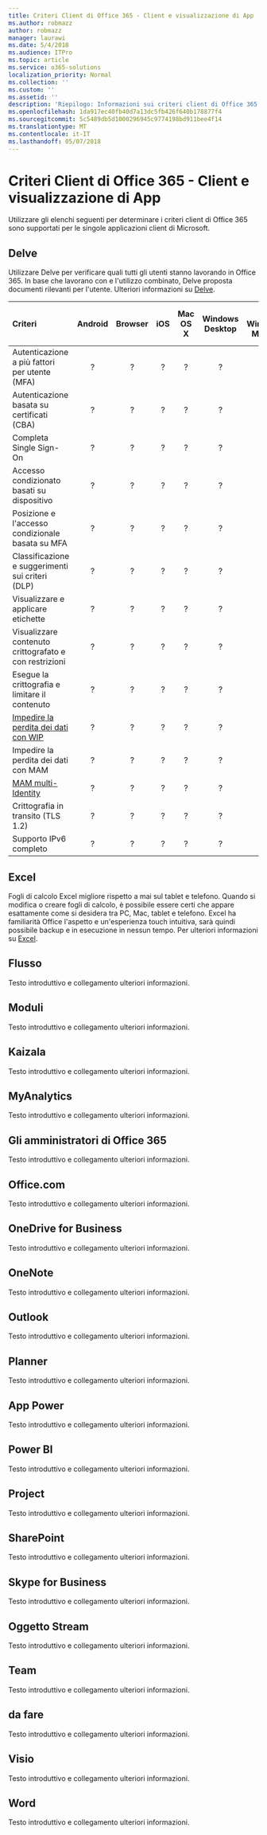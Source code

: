 ```yaml
---
title: Criteri Client di Office 365 - Client e visualizzazione di App
ms.author: robmazz
author: robmazz
manager: laurawi
ms.date: 5/4/2018
ms.audience: ITPro
ms.topic: article
ms.service: o365-solutions
localization_priority: Normal
ms.collection: ''
ms.custom: ''
ms.assetid: ''
description: 'Riepilogo: Informazioni sui criteri client di Office 365 supportati da Android, browser, iOS, Mac OS X, Windows e Windows Mobile.'
ms.openlocfilehash: 1da917ec40fb40d7a13dc5fb426f640b178877f4
ms.sourcegitcommit: 5c5489db5d1000296945c9774198bd911bee4f14
ms.translationtype: MT
ms.contentlocale: it-IT
ms.lasthandoff: 05/07/2018
---
```

# <a name="office-365-client-policies---client-and-app-view"></a>Criteri Client di Office 365 - Client e visualizzazione di App
Utilizzare gli elenchi seguenti per determinare i criteri client di Office 365 sono supportati per le singole applicazioni client di Microsoft.

## <a name="delve"></a>Delve
Utilizzare Delve per verificare quali tutti gli utenti stanno lavorando in Office 365. In base che lavorano con e l'utilizzo combinato, Delve proposta documenti rilevanti per l'utente. Ulteriori informazioni su [Delve](https://support.office.com/en-us/article/What-is-Office-Delve-1315665a-c6af-4409-a28d-49f8916878ca).

|**Criteri**|**Android**|**Browser**|**iOS**|**Mac OS X**|**Windows Desktop**|**10 Windows Mobile**|**App di moderno Windows 10**|
|:-----|:-----:|:------:|:------:|:-----:|:-----:|:-----:|:-----:|
| Autenticazione a più fattori per utente (MFA) | ? | ? | ? | ? | ? | ? | ? |
| Autenticazione basata su certificati (CBA) | ? | ? | ? | ? | ? | ? | ? |
| Completa Single Sign-On | ? | ? | ? | ? | ? | ? | ? |
| Accesso condizionato basati su dispositivo | ? | ? | ? | ? | ? | ? | ? |
| Posizione e l'accesso condizionale basata su MFA | ? | ? | ? | ? | ? | ? | ? |
| Classificazione e suggerimenti sui criteri (DLP) | ? | ? | ? | ? | ? | ? | ? |
| Visualizzare e applicare etichette | ? | ? | ? | ? | ? | ? | ? |
| Visualizzare contenuto crittografato e con restrizioni | ? | ? | ? | ? | ? | ? | ? |
| Esegue la crittografia e limitare il contenuto | ? | ? | ? | ? | ? | ? | ? |
| [Impedire la perdita dei dati con WIP](https://docs.microsoft.com/en-us/windows/security/information-protection/windows-information-protection/protect-enterprise-data-using-wip) | ? | ? | ? | ? | ? | ? | ? |
| Impedire la perdita dei dati con MAM | ? | ? | ? | ? | ? | ? | ? |
| [MAM multi-Identity](https://docs.microsoft.com/en-us/enterprise-mobility-security/solutions/fasttrack-how-to-use-apps-with-multi-identity-support) | ? | ? | ? | ? | ? | ? | ? |
| Crittografia in transito (TLS 1.2) | ? | ? | ? | ? | ? | ? | ? |
| Supporto IPv6 completo | ? | ? | ? | ? | ? | ? | ? |

## <a name="excel"></a>Excel
Fogli di calcolo Excel migliore rispetto a mai sul tablet e telefono. Quando si modifica o creare fogli di calcolo, è possibile essere certi che appare esattamente come si desidera tra PC, Mac, tablet e telefono. Excel ha familiarità Office l'aspetto e un'esperienza touch intuitiva, sarà quindi possibile backup e in esecuzione in nessun tempo. Per ulteriori informazioni su [Excel](https://support.office.com/en-us/excel).

## <a name="flow"></a>Flusso
Testo introduttivo e collegamento ulteriori informazioni.

## <a name="forms"></a>Moduli
Testo introduttivo e collegamento ulteriori informazioni.

## <a name="kaizala"></a>Kaizala
Testo introduttivo e collegamento ulteriori informazioni.

## <a name="myanalytics"></a>MyAnalytics
Testo introduttivo e collegamento ulteriori informazioni.

## <a name="office-365-admin"></a>Gli amministratori di Office 365
Testo introduttivo e collegamento ulteriori informazioni.

## <a name="officecom"></a>Office.com
Testo introduttivo e collegamento ulteriori informazioni.

## <a name="onedrive-for-business"></a>OneDrive for Business
Testo introduttivo e collegamento ulteriori informazioni.

## <a name="onenote"></a> OneNote 
Testo introduttivo e collegamento ulteriori informazioni.

## <a name="outlook"></a>Outlook
Testo introduttivo e collegamento ulteriori informazioni.

## <a name="planner"></a>Planner
Testo introduttivo e collegamento ulteriori informazioni.

## <a name="power-apps"></a>App Power
Testo introduttivo e collegamento ulteriori informazioni.

## <a name="power-bi"></a>Power BI
Testo introduttivo e collegamento ulteriori informazioni.

## <a name="project"></a>Project
Testo introduttivo e collegamento ulteriori informazioni.

## <a name="sharepoint"></a>SharePoint
Testo introduttivo e collegamento ulteriori informazioni.

## <a name="skype-for-business"></a>Skype for Business
Testo introduttivo e collegamento ulteriori informazioni.

## <a name="stream"></a>Oggetto Stream
Testo introduttivo e collegamento ulteriori informazioni.

## <a name="teams"></a>Team
Testo introduttivo e collegamento ulteriori informazioni.

## <a name="to-do"></a>da fare
Testo introduttivo e collegamento ulteriori informazioni.

## <a name="visio"></a>Visio
Testo introduttivo e collegamento ulteriori informazioni.

## <a name="word"></a>Word
Testo introduttivo e collegamento ulteriori informazioni.



